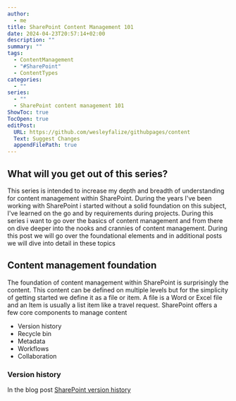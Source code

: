 ```yaml
---
author:
  - me
title: SharePoint Content Management 101
date: 2024-04-23T20:57:14+02:00
description: ""
summary: ""
tags:
  - ContentManagement
  - "#SharePoint"
  - ContentTypes
categories:
  - ""
series:
  - ""
  - SharePoint content management 101
ShowToc: true
TocOpen: true
editPost:
  URL: https://github.com/wesleyfalize/githubpages/content
  Text: Suggest Changes
  appendFilePath: true
---
```

## What will you get out of this series?
This series is intended to increase my depth and breadth of understanding for content management within SharePoint. During the years I've been working with SharePoint i started without a solid foundation on this subject, I've learned on the go and by requirements during projects. During this series i want to go over the basics of content management and from there on dive deeper into the nooks and crannies of content management. During this post we will go over the foundational elements and in additional posts we will dive into detail in these topics

## Content management foundation
The foundation of content management within SharePoint is surprisingly the content. This content can be defined on multiple levels but for the simplicity of getting started we define it as a file or item. A file is a Word or Excel file and an Item is usually a list item like a travel request. SharePoint offers a few core components to manage content
- Version history
- Recycle bin
- Metadata
- Workflows
- Collaboration
### Version history
In the blog post [SharePoint version history](/posts/SharePoint-version-history)